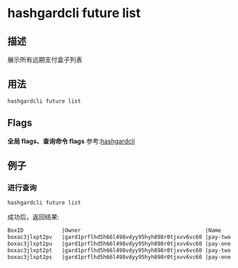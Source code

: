 # hashgardcli  future list

## 描述
展示所有远期支付盒子列表



## 用法
```shell
hashgardcli future list
```

## Flags

**全局 flags、查询命令 flags** 参考:[hashgardcli](../README.md)

## 例子
### 进行查询

```shell
hashgardcli future list
```


成功后，返回结果:
```txt
BoxID            |Owner                                       |Name            |TotalAmount                             |CreatedTime
boxac3jlxpt2pv   |gard1prflhd5h66l498vdyy95hyh898r0tjxvv6vc60 |pay-two         |1800000000000000000000agard             |1559554871
boxac3jlxpt2pu   |gard1prflhd5h66l498vdyy95hyh898r0tjxvv6vc60 |pay-one         |1800000000000000000000agard             |1559554675
boxac3jlxpt2pt   |gard1prflhd5h66l498vdyy95hyh898r0tjxvv6vc60 |pay-two         |1800000000000000000000agard             |1559552267
boxac3jlxpt2ps   |gard1prflhd5h66l498vdyy95hyh898r0tjxvv6vc60 |pay-one         |1800000000000000000000agard             |1559550097
```
